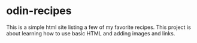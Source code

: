 # odin-recipes
This is a simple html site listing a few of my favorite recipes.
This project is about learning how to use basic HTML and adding images and links.